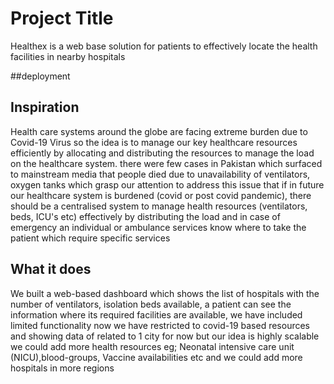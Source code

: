 # Project Title 
Healthex is a web base solution for patients to effectively locate the health facilities in nearby hospitals

##deployment

## Inspiration
Health care systems around the globe are facing extreme burden due to Covid-19 Virus so the idea is to manage our key healthcare resources efficiently by allocating and distributing the resources to manage the load on the healthcare system. there were few cases in Pakistan which surfaced to mainstream media that people died due to unavailability of ventilators, oxygen tanks which grasp our attention to address this issue that if in future our healthcare system is burdened (covid or post covid pandemic), there should be a centralised system to manage health resources (ventilators, beds, ICU's etc) effectively by distributing the load and in case of emergency an individual or ambulance services know where to take the patient which require specific services
## What it does
We built a web-based dashboard which shows the list of hospitals with the number of ventilators, isolation beds available, a patient can see the information where its required facilities are available, we have included limited functionality now we have restricted to covid-19 based resources and showing data of related to 1 city for now  but our idea is highly scalable we could add more health resources eg; Neonatal intensive care unit (NICU),blood-groups, Vaccine availabilities etc and we could add more hospitals in more regions 

